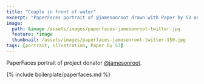 ```yaml
---
title: "Couple in front of water"
excerpt: "PaperFaces portrait of @jamesonroot drawn with Paper by 53 on an iPad."
image: 
  path: &image /assets/images/paperfaces-jamesonroot-twitter.jpg 
  feature: *image
  thumbnail: /assets/images/paperfaces-jamesonroot-twitter-150.jpg
tags: [portrait, illustration, Paper by 53]
---
```


PaperFaces portrait of project donator [@jamesonroot](http://twitter.com/jamesonroot).

{% include boilerplate/paperfaces.md %}
